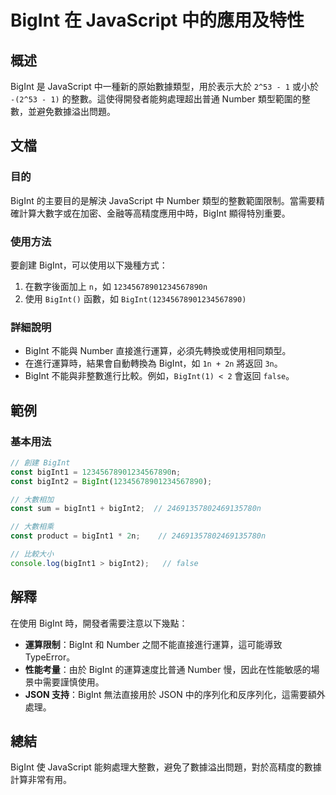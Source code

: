 <!--
Meta Description: # BigInt 在 JavaScript 中的應用及特性 ## 概述 BigInt 是 JavaScript 中一種新的原始數據類型，用於表示大於 `2^53 - 1` 或小於 `-(2^53 - 1)` 的整數。這使得開發者能夠處理超出普通 Number 類型範圍的整數，並避免數據溢出問題。 #...
Meta Keywords: bigint, javascript, number, const, bigint1
-->

# BigInt 在 JavaScript 中的應用及特性

## 概述
BigInt 是 JavaScript 中一種新的原始數據類型，用於表示大於 `2^53 - 1` 或小於 `-(2^53 - 1)` 的整數。這使得開發者能夠處理超出普通 Number 類型範圍的整數，並避免數據溢出問題。

## 文檔
### 目的
BigInt 的主要目的是解決 JavaScript 中 Number 類型的整數範圍限制。當需要精確計算大數字或在加密、金融等高精度應用中時，BigInt 顯得特別重要。

### 使用方法
要創建 BigInt，可以使用以下幾種方式：
1. 在數字後面加上 `n`，如 `12345678901234567890n`
2. 使用 `BigInt()` 函數，如 `BigInt(12345678901234567890)`

### 詳細說明
- BigInt 不能與 Number 直接進行運算，必須先轉換或使用相同類型。
- 在進行運算時，結果會自動轉換為 BigInt，如 `1n + 2n` 將返回 `3n`。
- BigInt 不能與非整數進行比較。例如，`BigInt(1) < 2` 會返回 `false`。

## 範例
### 基本用法
```javascript
// 創建 BigInt
const bigInt1 = 12345678901234567890n;
const bigInt2 = BigInt(12345678901234567890);

// 大數相加
const sum = bigInt1 + bigInt2;  // 24691357802469135780n

// 大數相乘
const product = bigInt1 * 2n;    // 24691357802469135780n

// 比較大小
console.log(bigInt1 > bigInt2);   // false
```

## 解釋
在使用 BigInt 時，開發者需要注意以下幾點：
- **運算限制**：BigInt 和 Number 之間不能直接進行運算，這可能導致 TypeError。
- **性能考量**：由於 BigInt 的運算速度比普通 Number 慢，因此在性能敏感的場景中需要謹慎使用。
- **JSON 支持**：BigInt 無法直接用於 JSON 中的序列化和反序列化，這需要額外處理。

## 總結
BigInt 使 JavaScript 能夠處理大整數，避免了數據溢出問題，對於高精度的數據計算非常有用。